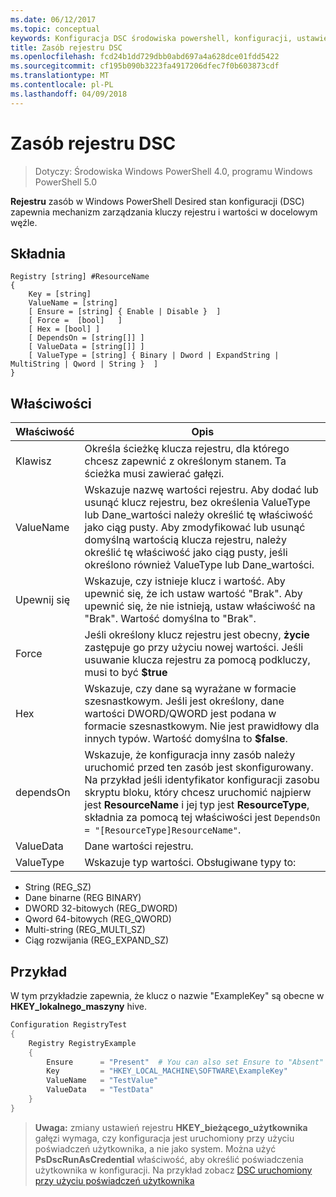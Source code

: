 ```yaml
---
ms.date: 06/12/2017
ms.topic: conceptual
keywords: Konfiguracja DSC środowiska powershell, konfiguracji, ustawienia
title: Zasób rejestru DSC
ms.openlocfilehash: fcd24b1dd729dbb0abd697a4a628dce01fdd5422
ms.sourcegitcommit: cf195b090b3223fa4917206dfec7f0b603873cdf
ms.translationtype: MT
ms.contentlocale: pl-PL
ms.lasthandoff: 04/09/2018
---
```

# <a name="dsc-registry-resource"></a>Zasób rejestru DSC

> Dotyczy: Środowiska Windows PowerShell 4.0, programu Windows PowerShell 5.0

**Rejestru** zasób w Windows PowerShell Desired stan konfiguracji (DSC) zapewnia mechanizm zarządzania kluczy rejestru i wartości w docelowym węźle.

## <a name="syntax"></a>Składnia

```
Registry [string] #ResourceName
{
    Key = [string]
    ValueName = [string]
    [ Ensure = [string] { Enable | Disable }  ]
    [ Force =  [bool]   ]
    [ Hex = [bool] ]
    [ DependsOn = [string[]] ]
    [ ValueData = [string[]] ]
    [ ValueType = [string] { Binary | Dword | ExpandString | MultiString | Qword | String }  ]
}
```

## <a name="properties"></a>Właściwości
|  Właściwość  |  Opis   |
|---|---|
| Klawisz| Określa ścieżkę klucza rejestru, dla którego chcesz zapewnić z określonym stanem. Ta ścieżka musi zawierać gałęzi.|
| ValueName| Wskazuje nazwę wartości rejestru. Aby dodać lub usunąć klucz rejestru, bez określenia ValueType lub Dane_wartości należy określić tę właściwość jako ciąg pusty. Aby zmodyfikować lub usunąć domyślną wartością klucza rejestru, należy określić tę właściwość jako ciąg pusty, jeśli określono również ValueType lub Dane_wartości.|
| Upewnij się| Wskazuje, czy istnieje klucz i wartość. Aby upewnić się, że ich ustaw wartość "Brak". Aby upewnić się, że nie istnieją, ustaw właściwość na "Brak". Wartość domyślna to "Brak".|
| Force| Jeśli określony klucz rejestru jest obecny, __życie__ zastępuje go przy użyciu nowej wartości. Jeśli usuwanie klucza rejestru za pomocą podkluczy, musi to być __$true__|
| Hex| Wskazuje, czy dane są wyrażane w formacie szesnastkowym. Jeśli jest określony, dane wartości DWORD/QWORD jest podana w formacie szesnastkowym. Nie jest prawidłowy dla innych typów. Wartość domyślna to __$false__.|
| dependsOn| Wskazuje, że konfiguracja inny zasób należy uruchomić przed ten zasób jest skonfigurowany. Na przykład jeśli identyfikator konfiguracji zasobu skryptu bloku, który chcesz uruchomić najpierw jest __ResourceName__ i jej typ jest __ResourceType__, składnia za pomocą tej właściwości jest `DependsOn = "[ResourceType]ResourceName"`.|
| ValueData| Dane wartości rejestru.|
| ValueType| Wskazuje typ wartości. Obsługiwane typy to:
<ul><li>String (REG_SZ)</li>


<li>Dane binarne (REG BINARY)</li>


<li>DWORD 32-bitowych (REG_DWORD)</li>


<li>Qword 64-bitowych (REG_QWORD)</li>


<li>Multi-string (REG_MULTI_SZ)</li>


<li>Ciąg rozwijania (REG_EXPAND_SZ)</li></ul>

## <a name="example"></a>Przykład
W tym przykładzie zapewnia, że klucz o nazwie "ExampleKey" są obecne w **HKEY\_lokalnego\_maszyny** hive.
```powershell
Configuration RegistryTest
{
    Registry RegistryExample
    {
        Ensure      = "Present"  # You can also set Ensure to "Absent"
        Key         = "HKEY_LOCAL_MACHINE\SOFTWARE\ExampleKey"
        ValueName   = "TestValue"
        ValueData   = "TestData"
    }
}
```

>**Uwaga:** zmiany ustawień rejestru **HKEY\_bieżącego\_użytkownika** gałęzi wymaga, czy konfiguracja jest uruchomiony przy użyciu poświadczeń użytkownika, a nie jako system.
>Można użyć **PsDscRunAsCredential** właściwość, aby określić poświadczenia użytkownika w konfiguracji. Na przykład zobacz [DSC uruchomiony przy użyciu poświadczeń użytkownika](runAsUser.md)